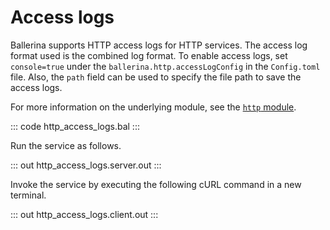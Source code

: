 # Access logs

Ballerina supports HTTP access logs for HTTP services. The access log format used is the combined log format. To enable access logs, set `console=true` under the `ballerina.http.accessLogConfig` in the `Config.toml` file. Also, the `path` field can be used to specify the file path to save the access logs.

For more information on the underlying module, see the [`http` module](https://lib.ballerina.io/ballerina/http/latest/).

::: code http_access_logs.bal :::

Run the service as follows.

::: out http_access_logs.server.out :::

Invoke the service by executing the following cURL command in a new terminal.

::: out http_access_logs.client.out :::

